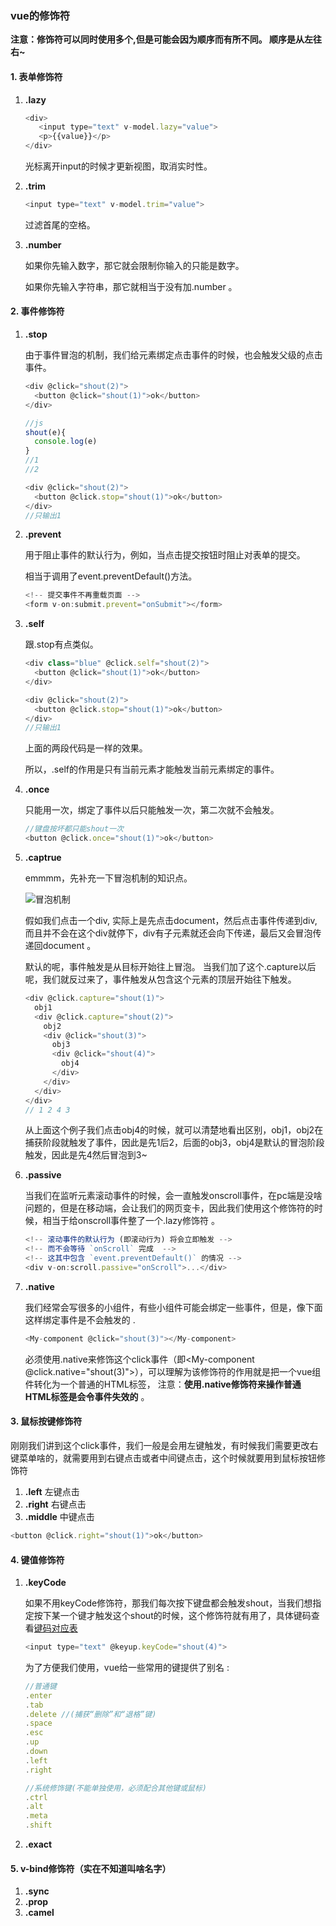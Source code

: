 ### vue的修饰符

**注意：**修饰符可以同时使用多个,但是可能会因为顺序而有所不同。 顺序是**从左往右~** 

#### 1. 表单修饰符

1. **.lazy**

   ```javascript
   <div>
      <input type="text" v-model.lazy="value">
      <p>{{value}}</p>
   </div>
   ```

   光标离开input的时候才更新视图，取消实时性。

2. **.trim**

   ```javascript
   <input type="text" v-model.trim="value">
   ```

   过滤首尾的空格。

3. **.number**

   如果你先输入数字，那它就会限制你输入的只能是数字。 

   如果你先输入字符串，那它就相当于没有加.number 。

#### 2. 事件修饰符

1. **.stop**

   由于事件冒泡的机制，我们给元素绑定点击事件的时候，也会触发父级的点击事件。 

   ```javascript
   <div @click="shout(2)">
     <button @click="shout(1)">ok</button>
   </div>
   
   //js
   shout(e){
     console.log(e)
   }
   //1
   //2
   ```

   ```javascript
   <div @click="shout(2)">
     <button @click.stop="shout(1)">ok</button>
   </div>
   //只输出1
   ```

2. **.prevent**

   用于阻止事件的默认行为，例如，当点击提交按钮时阻止对表单的提交。

   相当于调用了event.preventDefault()方法。 

   ```javascript
   <!-- 提交事件不再重载页面 -->
   <form v-on:submit.prevent="onSubmit"></form>
   ```

3. **.self**

   跟.stop有点类似。

   ```javascript
   <div class="blue" @click.self="shout(2)">
     <button @click="shout(1)">ok</button>
   </div>
   ```

   ```javascript
   <div @click="shout(2)">
     <button @click.stop="shout(1)">ok</button>
   </div>
   //只输出1
   ```

   上面的两段代码是一样的效果。

   所以，.self的作用是只有当前元素才能触发当前元素绑定的事件。

4. **.once**

   只能用一次，绑定了事件以后只能触发一次，第二次就不会触发。 

   ```javascript
   //键盘按坏都只能shout一次
   <button @click.once="shout(1)">ok</button>
   ```

5. **.captrue**

   emmmm，先补充一下冒泡机制的知识点。

   ![冒泡机制](G:\myRoadOfWeb\vue\我的文章\imgs\冒泡机制.png)

   假如我们点击一个div, 实际上是先点击document，然后点击事件传递到div,而且并不会在这个div就停下，div有子元素就还会向下传递，最后又会冒泡传递回document 。

   默认的呢，事件触发是从目标开始往上冒泡。 当我们加了这个.capture以后呢，我们就反过来了，事件触发从包含这个元素的顶层开始往下触发。 

   ```javascript
   <div @click.capture="shout(1)">
     obj1
     <div @click.capture="shout(2)">
       obj2
       <div @click="shout(3)">
         obj3
         <div @click="shout(4)">
           obj4
         </div>
       </div>
     </div>
   </div>
   // 1 2 4 3 
   ```

   从上面这个例子我们点击obj4的时候，就可以清楚地看出区别，obj1，obj2在捕获阶段就触发了事件，因此是先1后2，后面的obj3，obj4是默认的冒泡阶段触发，因此是先4然后冒泡到3~ 

6. **.passive**

   当我们在监听元素滚动事件的时候，会一直触发onscroll事件，在pc端是没啥问题的，但是在移动端，会让我们的网页变卡，因此我们使用这个修饰符的时候，相当于给onscroll事件整了一个.lazy修饰符 。

   ```javascript
   <!-- 滚动事件的默认行为 (即滚动行为) 将会立即触发 -->
   <!-- 而不会等待 `onScroll` 完成  -->
   <!-- 这其中包含 `event.preventDefault()` 的情况 -->
   <div v-on:scroll.passive="onScroll">...</div>
   ```

7. **.native**

   我们经常会写很多的小组件，有些小组件可能会绑定一些事件，但是，像下面这样绑定事件是不会触发的 .

   ```javascript
   <My-component @click="shout(3)"></My-component>
   ```

   必须使用.native来修饰这个click事件（即<My-component @click.native="shout(3)"></My-component>），可以理解为该修饰符的作用就是把一个vue组件转化为一个普通的HTML标签， 注意：**使用.native修饰符来操作普通HTML标签是会令事件失效的** 。

#### 3. 鼠标按键修饰符

刚刚我们讲到这个click事件，我们一般是会用左键触发，有时候我们需要更改右键菜单啥的，就需要用到右键点击或者中间键点击，这个时候就要用到鼠标按钮修饰符 

1. **.left** 左键点击 
2. **.right** 右键点击 
3. **.middle** 中键点击 

```javascript
<button @click.right="shout(1)">ok</button>
```

#### 4. 键值修饰符

1. **.keyCode**

   如果不用keyCode修饰符，那我们每次按下键盘都会触发shout，当我们想指定按下某一个键才触发这个shout的时候，这个修饰符就有用了，具体键码查看[键码对应表](https://zhidao.baidu.com/question/266291349.html) 

   ```javascript
   <input type="text" @keyup.keyCode="shout(4)">
   ```

   为了方便我们使用，vue给一些常用的键提供了别名 :

   ```javascript
   //普通键
   .enter 
   .tab
   .delete //(捕获“删除”和“退格”键)
   .space
   .esc
   .up
   .down
   .left
   .right
   
   //系统修饰键(不能单独使用，必须配合其他键或鼠标)
   .ctrl
   .alt
   .meta
   .shift
   ```

   

2. **.exact**

   

#### 5. v-bind修饰符（实在不知道叫啥名字）

1. **.sync**
2. **.prop**
3. **.camel**

